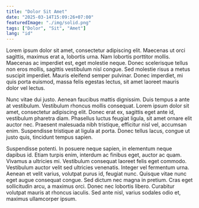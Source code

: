 ```yaml
---
title: "Dolor Sit Amet"
date: "2025-03-14T15:09:26+07:00"
featuredImage: "./img/solid.png"
tags: ["Dolor", "Sit", "Amet"]
lang: "id"
---
```


Lorem ipsum dolor sit amet, consectetur adipiscing elit. Maecenas ut orci
sagittis, maximus erat a, lobortis urna. Nam lobortis porttitor mollis. Maecenas
ac imperdiet est, eget molestie neque. Donec scelerisque tellus non eros mollis,
sagittis vestibulum nisl congue. Sed molestie risus a metus suscipit imperdiet.
Mauris eleifend semper pulvinar. Donec imperdiet, mi quis porta euismod, massa
felis egestas lectus, sit amet laoreet mauris dolor vel lectus.

<!-- excerpt -->

Nunc vitae dui justo. Aenean faucibus mattis dignissim. Duis tempus a ante at
vestibulum. Vestibulum rhoncus mollis consequat. Lorem ipsum dolor sit amet,
consectetur adipiscing elit. Donec erat ex, sagittis eget ante id, vestibulum
pharetra diam. Phasellus luctus feugiat ligula, sit amet ornare elit auctor nec.
Praesent malesuada nibh tristique, efficitur nisl vel, accumsan enim.
Suspendisse tristique at ligula at porta. Donec tellus lacus, congue ut justo
quis, tincidunt tempus sapien.

Suspendisse potenti. In posuere neque sapien, in elementum neque dapibus id.
Etiam turpis enim, interdum ac finibus eget, auctor ac quam. Vivamus a ultricies
mi. Vestibulum consequat laoreet felis eget commodo. Vestibulum auctor velit sed
ultricies venenatis. Integer vel fermentum urna. Aenean et velit varius,
volutpat purus id, feugiat nunc. Quisque vitae nunc eget augue consequat congue.
Sed dictum nec magna in pretium. Cras eget sollicitudin arcu, a maximus orci.
Donec nec lobortis libero. Curabitur volutpat mauris at rhoncus iaculis. Sed
ante nisl, varius sodales odio et, maximus ullamcorper ipsum.
